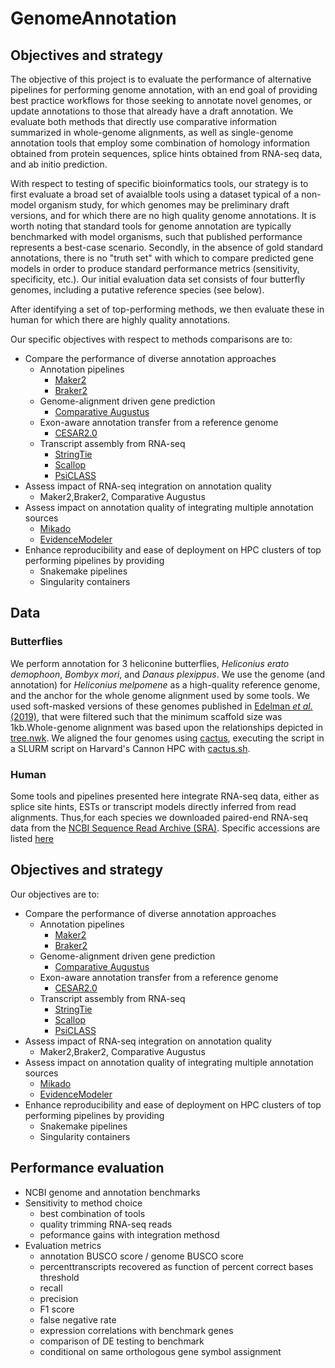 # GenomeAnnotation

## Objectives and strategy
The objective of this project is to evaluate the performance of alternative pipelines for performing genome annotation, with an end goal of providing best practice workflows for those seeking to annotate novel genomes, or update annotations to those that already have a draft annotation. We evaluate both methods that directly use comparative information summarized in whole-genome alignments, as well as single-genome annotation tools that employ some combination of homology information obtained from protein sequences, splice hints obtained from RNA-seq data, and ab initio prediction.

With respect to testing of specific bioinformatics tools, our strategy is to first evaluate a broad set of avaialble tools using a dataset typical of a non-model organism study, for which genomes may be preliminary draft versions, and for which there are no high quality genome annotations. It is worth noting that standard tools for genome annotation are typically benchmarked with model organisms, such that published performance represents a best-case scenario. Secondly, in the absence of gold standard annotations, there is no "truth set" with which to compare predicted gene models in order to produce standard performance metrics (sensitivity, specificity, etc.). Our initial evaluation data set consists of four butterfly genomes, including a putative reference species (see below).

After identifying a set of top-performing methods, we then evaluate these in human for which there are highly quality annotations.  

Our specific objectives with respect to methods comparisons are to:
* Compare the performance of diverse annotation approaches
    * Annotation pipelines
        * [Maker2](https://www.yandell-lab.org/software/maker.html)
        * [Braker2](https://github.com/Gaius-Augustus/BRAKER)
    * Genome-alignment driven gene prediction
        * [Comparative Augustus](https://github.com/Gaius-Augustus/Augustus)
    * Exon-aware annotation transfer from a reference genome
        * [CESAR2.0](https://github.com/hillerlab/CESAR2.0)
    * Transcript assembly from RNA-seq
        * [StringTie](https://ccb.jhu.edu/software/stringtie/)
        * [Scallop](https://github.com/Kingsford-Group/scallop)
        * [PsiCLASS](https://github.com/splicebox/PsiCLASS)
* Assess impact of RNA-seq integration on annotation quality
    * Maker2,Braker2, Comparative Augustus
* Assess impact on annotation quality of integrating multiple annotation sources
    * [Mikado](https://github.com/EI-CoreBioinformatics/mikado)
    * [EvidenceModeler](https://evidencemodeler.github.io/)
* Enhance reproducibility and ease of deployment on HPC clusters of top performing pipelines by providing
    * Snakemake pipelines
    * Singularity containers


## Data
### Butterflies
We perform annotation for 3 heliconine butterflies, *Heliconius erato demophoon*, *Bombyx mori*, and *Danaus plexippus*. We use the genome (and annotation) for *Heliconius melpomene* as a high-quality reference genome, and the anchor for the whole genome alignment used by some tools. We used soft-masked versions of these genomes published in [Edelman *et al.* (2019)](https://science.sciencemag.org/content/366/6465/594), that were filtered such that the minimum scaffold size was 1kb.Whole-genome alignment was based upon the relationships depicted in [tree.nwk](https://github.com/harvardinformatics/GenomeAnnotation/blob/master/genome_alignment/tree.nwk). We aligned the four genomes using [cactus](https://github.com/ComparativeGenomicsToolkit/cactus), executing the script in a SLURM script on Harvard's Cannon HPC with [cactus.sh](https://github.com/harvardinformatics/GenomeAnnotation/tree/master/genome_alignment/cactus.sh). 

### Human


Some tools and pipelines presented here integrate RNA-seq data, either as splice site hints, ESTs or transcript models directly inferred from read alignments. Thus,for each species we downloaded paired-end RNA-seq data from the [NCBI Sequence Read Archive (SRA)](https://www.ncbi.nlm.nih.gov/sra). Specific accessions are listed [here](https://github.com/harvardinformatics/GenomeAnnotation/blob/master/RNA-seq/SRA_accession_ids.tsv)

## Objectives and strategy
Our objectives are to:
* Compare the performance of diverse annotation approaches
    * Annotation pipelines
        * [Maker2](https://www.yandell-lab.org/software/maker.html)
        * [Braker2](https://github.com/Gaius-Augustus/BRAKER)
    * Genome-alignment driven gene prediction    
        * [Comparative Augustus](https://github.com/Gaius-Augustus/Augustus)
    * Exon-aware annotation transfer from a reference genome
        * [CESAR2.0](https://github.com/hillerlab/CESAR2.0)
    * Transcript assembly from RNA-seq
        * [StringTie](https://ccb.jhu.edu/software/stringtie/)
        * [Scallop](https://github.com/Kingsford-Group/scallop)
        * [PsiCLASS](https://github.com/splicebox/PsiCLASS)
* Assess impact of RNA-seq integration on annotation quality
    * Maker2,Braker2, Comparative Augustus
* Assess impact on annotation quality of integrating multiple annotation sources
    * [Mikado](https://github.com/EI-CoreBioinformatics/mikado)
    * [EvidenceModeler](https://evidencemodeler.github.io/)
* Enhance reproducibility and ease of deployment on HPC clusters of top performing pipelines by providing
    * Snakemake pipelines
    * Singularity containers

## Performance evaluation
  - NCBI genome and annotation benchmarks
  - Sensitivity to method choice
    - best combination of tools
    - quality trimming RNA-seq reads
    - peformance gains with integration methosd 
  - Evaluation metrics
    - annotation BUSCO score / genome BUSCO score
    - percenttranscripts recovered as function of percent correct bases threshold
    - recall
    - precision
    - F1 score
    - false negative rate
    - expression correlations with benchmark genes
    - comparison of DE testing to benchmark
    - conditional on same orthologous gene symbol assignment
